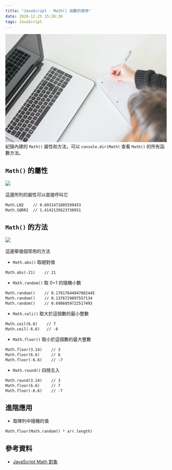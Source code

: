 ```yaml
---
title: "JavaScript - Math() 函數的使用"
date: 2020-12-25 15:28:30
tags: JavaScript
---
```

![](/uploads/note.jpg)
紀錄內建的 `Math()` 屬性和方法，可以 `console.dir(Math)` 查看 `Math()` 的所有函數方法。
<!-- more -->
## `Math()` 的屬性

![](https://i.imgur.com/WaEIpvd.png)

這邊所列的屬性可以直接呼叫它

```javascript=
Math.LN2    // 0.6931471805599453
Math.SQRR2  // 1.4142135623730951  
```


## `Math()` 的方法

![](https://i.imgur.com/JE883tO.png)

這邊舉幾個常用的方法

* `Math.abs()` 取絕對值

```javascript=
Math.abs(-21)    // 21
```

* `Math.random()` 取 0~1 的隨機小數

```javascript=
Math.random()    // 0.17817644947082445
Math.random()    // 0.1376729897557134
Math.random()    // 0.6986859722517493
```

* `Math.celi()` 取大於這個數的最小整數

```javascript=
Math.ceil(6.6)    // 7
Math.ceil(-6.6)   // -6
```

* `Math.floor()` 取小於這個數的最大整數

```javascript=
Math.floor(3.14)    // 3
Math.floor(6.6)     // 6
Math.floor(-6.6)    // -7
```

* `Math.round()` 四捨五入

```javascript=
Math.round(3.14)    // 3
Math.floor(6.6)     // 7
Math.floor(-6.6)    // -7
```


## 進階應用

* 取陣列中隨機的值

```javascript=
Math.floor(Math.random() * arr.length)
```


## 參考資料

* [JavaScript Math 對象](https://www.w3school.com.cn/jsref/jsref_obj_math.asp)